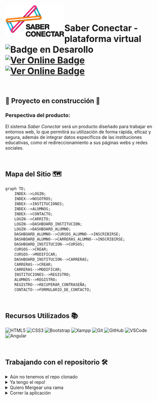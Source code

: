 <a href="url"><img src="https://github.com/PPROF2-2022ProgWeb/g15-aula1-plataforma-virtual-g15/blob/JenniferFarias/app/src/assets/logotipo.png" align="left" height="100"></a><br>

# Saber Conectar - plataforma virtual   ![Badge en Desarollo](https://img.shields.io/badge/STATUS-EN%20DESAROLLO-green)  <br> [![Ver Online Badge](https://img.shields.io/badge/-Ver%20Wiki-yellow?style=flatsquare&link=https://github.com/PPROF2-2022ProgWeb/g15-aula1-plataforma-virtual-g15/wiki)](https://github.com/PPROF2-2022ProgWeb/g15-aula1-plataforma-virtual-g15/wiki)  [![Ver Online Badge](https://img.shields.io/badge/-Visitar%20Web-green?style=flatsquare&link=https://acodemy.000webhostapp.com/login)](https://acodemy.000webhostapp.com/)

<br>

## :construction: Proyecto en construcción :construction:
### Perspectiva del producto:
El sistema _Saber Conectar_ será un producto diseñado para trabajar en entornos web, lo que permitirá su utilización de forma rápida, eficaz y segura, además de integrar datos específicos de las instituciones educativas, como el redireccionamiento a sus páginas webs y redes sociales.

<br>

## Mapa del Sitio 🗺

```mermaid
graph TD;
    INDEX-->LOGIN;
    INDEX-->NOSOTROS;
    INDEX-->INSTITUCIONES;
    INDEX-->ALUMNOS;
    INDEX-->CONTACTO;
    LOGIN-->CARRITO;
    LOGIN-->DASHBOARD_INSTITUCION;
    LOGIN-->DASHBOARD_ALUMNO;
    DASHBOARD_ALUMNO-->CURSOS_ALUMNO-->INSCRIBIRSE;
    DASHBOARD_ALUMNO-->CARRERAS_ALUMNO-->INSCRIBIRSE;
    DASHBOARD_INSTITUCION-->CURSOS;
    CURSOS-->CREAR;
    CURSOS-->MODIFICAR;
    DASHBOARD_INSTITUCION-->CARRERAS;
    CARRERAS-->CREAR;
    CARRERAS-->MODIFICAR;
    INSTITUCIONES-->REGISTRO;
    ALUMNOS-->REGISTRO;
    REGISTRO-->RECUPERAR_CONTRASEÑA;
    CONTACTO-->FORMULARIO_DE_CONTACTO;
```

<br>

## Recursos Utilizados 📚

![HTML5](https://img.shields.io/badge/-HTML5-E34F26?style=flat&logo=html5&logoColor=white) ![CSS3](https://img.shields.io/badge/-CSS3-1572B6?style=flat&logo=css3) ![Bootstrap](https://img.shields.io/badge/bootstrap-%23563D7C.svg?style=flat&logo=bootstrap&logoColor=white) ![Xampp](http://img.shields.io/badge/-Xampp-FF9A00?style=flat&logo=xampp&logoColor=white) ![Git](https://img.shields.io/badge/-Git-F05032?style=flat&logo=git&logoColor=white) ![GitHub](https://img.shields.io/badge/-Github-181717?style=flat&logo=github&logoColor=white) ![VSCode](https://img.shields.io/badge/-VSCode-007ACC?style=flat&logo=visual-studio-code&logoColor=white) ![Angular](https://img.shields.io/badge/-Angular-red?style=flat&logo=angular&logoColor=white)

<br>

## Trabajando con el repositorio 🛠

<details><summary>Aún no tenemos el repo clonado</summary>

<p>

#### Comencemos clonando el repo en nuestra carpeta local!

```
   git clone https://github.com/PPROF2-2022ProgWeb/g15-aula1-plataforma-virtual-g15.git
```
  
#### Nos movemos a nuestra rama

```
   git checkout jLopez
```
  
#### Luego de realizar los cambios necesarios, agregamos los archivos

```
   git add .
```  
  
#### Los enviamos

```
   git commit -m "mensaje random"
```
    
#### pusheamos y actualizamos nuestra rama de trabajo remota

```
   git push
```
</p>

</details>
<details><summary>Ya tengo el repo!</summary>

<p>
  
#### Nos aseguramos de estar en nuestra rama
```
   git checkout jLopez
```
  
#### Si no modificamos ningun archivo, actualizamos nuestro repo con el repo más actualizado ( ej "JenniferFarias" )

```
   git pull JenniferFarias
```  
  
#### trabajamos y agregamos nuestros archivos modificados

```
   git add .
```
  
#### trabajamos y agregamos nuestros archivos modificados

```
   git commit -m "mensaje random"
```
    
#### pusheamos y actualizamos nuestra rama de trabajo remota

```
   git push
```
</p>

</details>
<details><summary>Quiero Mergear una rama</summary>

<p>
  
#### Nos ubicamos en la rama que quiero mergear ( por ejemplo rama "main")
```
   git checkout main
```
  
#### Mergeamos con nuestra rama

```
   git merge jLopez
```
    
#### pusheamos y actualizamos nuestra rama de trabajo remota

```
   git push
```
</p>

</details>
<details><summary>Correr la aplicación</summary>

<p>

#### Luego de descargar el repo, ejecutar una nueva terminal en el editor de código sobre la carpeta de trabajo
#### Ingresar a la carpeta de la aplicación, en nuestro caso: /app
  
```
   cd app
```
  
#### ejecutar el servidor
  
```
   ng serve -o
```

 #### Para cortar la ejecución, presionar CTRL + C.
</details>

